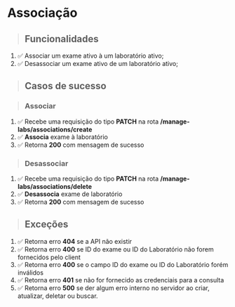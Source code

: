 # Associação

> ## Funcionalidades

1.  ✅ Associar um exame ativo à um laboratório ativo;
2.  ✅ Desassociar um exame ativo de um laboratório ativo;

> ## Casos de sucesso

> ### Associar

1.  ✅ Recebe uma requisição do tipo **PATCH** na rota **/manage-labs/associations/create**
2.  ✅ **Associa** exame à laboratório
3.  ✅ Retorna **200** com mensagem de sucesso

> ### Desassociar

1.  ✅ Recebe uma requisição do tipo **PATCH** na rota **/manage-labs/associations/delete**
2.  ✅ **Desassocia** exame de laboratório
3.  ✅ Retorna **200** com mensagem de sucesso


> ## Exceções

1.  ✅ Retorna erro **404** se a API não existir
2.  ✅ Retorna erro **400** se ID do exame ou ID do Laboratório não forem fornecidos pelo client
3.  ✅ Retorna erro **400** se o campo ID do exame ou ID do Laboratório forém inválidos
4.  ✅ Retorna erro **401** se não for fornecido as credenciais para a consulta
5.  ✅ Retorna erro **500** se der algum erro interno no servidor ao criar, atualizar, deletar ou buscar.
